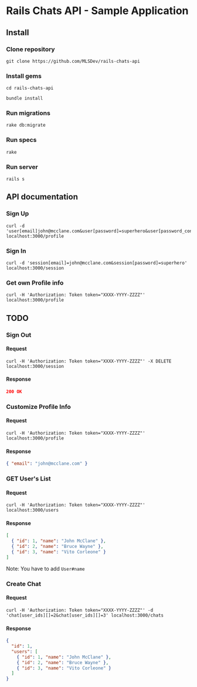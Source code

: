 # Rails Chats API - Sample Application

## Install

### Clone repository
```
git clone https://github.com/MLSDev/rails-chats-api
```

### Install gems
```
cd rails-chats-api
```

```
bundle install
```

### Run migrations
```
rake db:migrate
```

### Run specs
```
rake
```

### Run server
```
rails s
```

## API documentation

### Sign Up
```
curl -d 'user[email]john@mcclane.com&user[password]=superhero&user[password_confirmation]=superhero' localhost:3000/profile
```

### Sign In
```
curl -d 'session[email]=john@mcclane.com&session[password]=superhero' localhost:3000/session
```

### Get own Profile info
```
curl -H 'Authorization: Token token="XXXX-YYYY-ZZZZ"' localhost:3000/profile
```

## TODO

### Sign Out

#### Request
```
curl -H 'Authorization: Token token="XXXX-YYYY-ZZZZ"' -X DELETE localhost:3000/session
```

#### Response
```json
200 OK
```

### Customize Profile Info

#### Request
```
curl -H 'Authorization: Token token="XXXX-YYYY-ZZZZ"' localhost:3000/profile
```

#### Response
```json
{ "email": "john@mcclane.com" }
```

### GET User's List

#### Request
```
curl -H 'Authorization: Token token="XXXX-YYYY-ZZZZ"' localhost:3000/users
```

#### Response
```json
[
  { "id": 1, "name": "John McClane" },
  { "id": 2, "name": "Bruce Wayne" },
  { "id": 3, "name": "Vito Corleone" }
]
```

Note: You have to add `User#name`

### Create Chat

#### Request
```
curl -H 'Authorization: Token token="XXXX-YYYY-ZZZZ"' -d 'chat[user_ids][]=2&chat[user_ids][]=3' localhost:3000/chats
```

#### Response
```json
{
  "id": 1,
  "users": [
    { "id": 1, "name": "John McClane" },
    { "id": 2, "name": "Bruce Wayne" },
    { "id": 3, "name": "Vito Corleone" }
  ]
}
```
